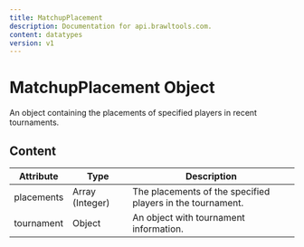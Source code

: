 ```yaml
---
title: MatchupPlacement
description: Documentation for api.brawltools.com.
content: datatypes
version: v1
---
```


# MatchupPlacement Object

An object containing the placements of specified players in recent tournaments.

## Content

| Attribute  | Type            | Description                                                |
| ---------- | --------------- | ---------------------------------------------------------- |
| placements | Array (Integer) | The placements of the specified players in the tournament. |
| tournament | Object          | An object with tournament information.                     |
